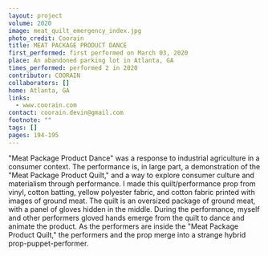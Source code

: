 ```yaml
---
layout: project
volume: 2020
image: meat_quilt_emergency_index.jpg
photo_credit: Coorain
title: MEAT PACKAGE PRODUCT DANCE
first_performed: first performed on March 03, 2020
place: An abandoned parking lot in Atlanta, GA
times_performed: performed 2 in 2020
contributor: COORAIN
collaborators: []
home: Atlanta, GA
links:
  - www.coorain.com
contact: coorain.devin@gmail.com
footnote: ""
tags: []
pages: 194-195
---
```


"Meat Package Product Dance" was a response to industrial agriculture in a consumer context. The performance is, in large part, a demonstration of the "Meat Package Product Quilt," and a way to explore consumer culture and materialism through performance. I made this quilt/performance prop from vinyl, cotton batting, yellow polyester fabric, and cotton fabric printed with images of ground meat. The quilt is an oversized package of ground meat, with a panel of gloves hidden in the middle. During the performance, myself and other performers gloved hands emerge from the quilt to dance and animate the product. As the performers are inside the "Meat Package Product Quilt," the performers and the prop merge into a strange hybrid prop-puppet-performer.
